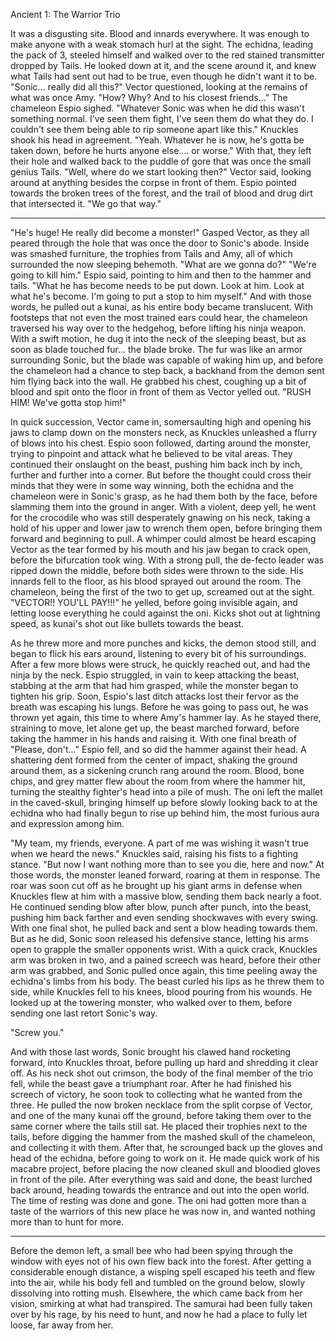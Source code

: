 Ancient 1: The Warrior Trio

It was a disgusting site. Blood and innards everywhere. It was enough to make anyone with a weak stomach hurl at the sight. The echidna, leading the pack of 3, steeled himself and walked over to the red stained transmitter dropped by Tails. He looked down at it, and the scene around it, and knew what Tails had sent out had to be true, even though he didn't want it to be. "Sonic... really did all this?" Vector questioned, looking at the remains of what was once Amy. "How? Why? And to his closest friends..." The chameleon Espio sighed. "Whatever Sonic was when he did this wasn't something normal. I've seen them fight, I've seen them do what they do. I couldn't see them being able to rip someone apart like this." Knuckles shook his head in agreement. "Yeah. Whatever he is now, he's gotta be taken down, before he hurts anyone else.... or worse." With that, they left their hole and walked back to the puddle of gore that was once the small genius Tails. "Well, where do we start looking then?" Vector said, looking around at anything besides the corpse in front of them. Espio pointed towards the broken trees of the forest, and the trail of blood and drug dirt that intersected it. "We go that way."

------------------------------------------------------------------------

"He's huge! He really did become a monster!" Gasped Vector, as they all peared through the hole that was once the door to Sonic's abode. Inside was smashed furniture, the trophies from Tails and Amy, all of which surrounded the now sleeping behemoth. "What are we gonna do?" "We're going to kill him." Espio said, pointing to him and then to the hammer and tails. "What he has become needs to be put down. Look at him. Look at what he's become. I'm going to put a stop to him myself." And with those words, he pulled out a kunai, as his entire body became translucent. With footsteps that not even the most trained ears could hear, the chameleon traversed his way over to the hedgehog, before lifting his ninja weapon. With a swift motion, he dug it into the neck of the sleeping beast, but as soon as blade touched fur... the blade broke. The fur was like an armor surrounding Sonic, but the blade was capable of waking him up, and before the chameleon had a chance to step back, a backhand from the demon sent him flying back into the wall. He grabbed his chest, coughing up a bit of blood and spit onto the floor in front of them as Vector yelled out. "RUSH HIM! We've gotta stop him!"

In quick succession, Vector came in, somersaulting high and opening his jaws to clamp down on the monsters neck, as Knuckles unleashed a flurry of blows into his chest. Espio soon followed, darting around the monster, trying to pinpoint and attack what he believed to be vital areas. They continued their onslaught on the beast, pushing him back inch by inch, further and further into a corner. But before the thought could cross their minds that they were in some way winning, both the echidna and the chameleon were in Sonic's grasp, as he had them both by the face, before slamming them into the ground in anger. With a violent, deep yell, he went for the crocodile who was still desperately gnawing on his neck, taking a hold of his upper and lower jaw to wrench them open, before bringing them forward and beginning to pull. A whimper could almost be heard escaping Vector as the tear formed by his mouth and his jaw began to crack open, before the bifurcation took wing. With a strong pull, the de-fecto leader was ripped down the middle, before both sides were thrown to the side. His innards fell to the floor, as his blood sprayed out around the room. The chameleon, being the first of the two to get up, screamed out at the sight. "VECTOR!! YOU'LL PAY!!!" he yelled, before going invisible again, and letting loose everything he could against the oni. Kicks shot out at lightning speed, as kunai's shot out like bullets towards the beast.

As he threw more and more punches and kicks, the demon stood still, and began to flick his ears around, listening to every bit of his surroundings. After a few more blows were struck, he quickly reached out, and had the ninja by the neck. Espio struggled, in vain to keep attacking the beast, stabbing at the arm that had him grasped, while the monster began to tighten his grip. Soon, Espio's last ditch attacks lost their fervor as the breath was escaping his lungs. Before he was going to pass out, he was thrown yet again, this time to where Amy's hammer lay. As he stayed there, straining to move, let alone get up, the beast marched forward, before taking the hammer in his hands and raising it. With one final breath of "Please, don't..." Espio fell, and so did the hammer against their head. A shattering dent formed from the center of impact, shaking the ground around them, as a sickening crunch rang around the room. Blood, bone chips, and grey matter flew about the room from where the hammer hit, turning the stealthy fighter's head into a pile of mush. The oni left the mallet in the caved-skull, bringing himself up before slowly looking back to at the echidna who had finally begun to rise up behind him, the most furious aura and expression among him.

"My team, my friends, everyone. A part of me was wishing it wasn't true when we heard the news." Knuckles said, raising his fists to a fighting stance. "But now I want nothing more than to see you die, here and now." At those words, the monster leaned forward, roaring at them in response. The roar was soon cut off as he brought up his giant arms in defense when Knuckles flew at him with a massive blow, sending them back nearly a foot. He continued sending blow after blow, punch after punch, into the beast, pushing him back farther and even sending shockwaves with every swing. With one final shot, he pulled back and sent a blow heading towards them. But as he did, Sonic soon released his defensive stance, letting his arms open to grapple the smaller opponents wrist. With a quick crack, Knuckles arm was broken in two, and a pained screech was heard, before their other arm was grabbed, and Sonic pulled once again, this time peeling away the echidna's limbs from his body. The beast curled his lips as he threw them to side, while  Knuckles fell to his knees, blood pouring from his wounds. He looked up at the towering monster, who walked over to them, before sending one last retort Sonic's way.

"Screw you."

And with those last words, Sonic brought his clawed hand rocketing forward, into Knuckles throat, before pulling up hard and shredding it clear off. As his neck shot out crimson, the body of the final member of the trio fell, while the beast gave a triumphant roar. After he had finished his screech of victory, he soon took to collecting what he wanted from the three. He pulled the now broken necklace from the split corpse of Vector, and one of the many kunai off the ground, before taking them over to the same corner where the tails still sat. He placed their trophies next to the tails, before digging the hammer from the mashed skull of the chameleon, and collecting it with them. After that, he scrounged back up the gloves and head of the echidna, before going to work on it. He made quick work of his macabre project, before placing the now cleaned skull and bloodied gloves in front of the pile. After everything was said and done, the beast lurched back around, heading towards the entrance and out into the open world. The time of resting was done and gone. The oni had gotten more than a taste of the warriors of this new place he was now in, and wanted nothing more than to hunt for more.

------------------------------------------------------------------------

Before the demon left, a small bee who had been spying through the window with eyes not of his own flew back into the forest. After getting a considerable enough distance, a wisping spell escaped his teeth and flew into the air, while his body fell and tumbled on the ground below, slowly dissolving into rotting mush. Elsewhere, the which came back from her vision, smirking at what had transpired. The samurai had been fully taken over by his rage, by his need to hunt, and now he had a place to fully let loose, far away from her.
